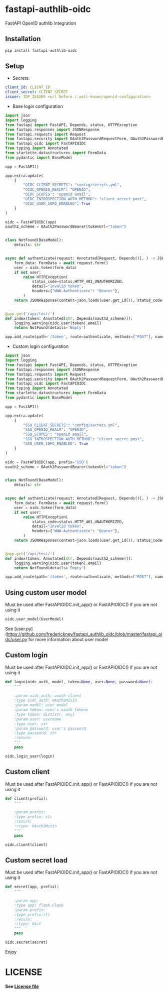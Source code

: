# fastapi-authlib-oidc
FastAPI OpenID authlib integration

## Installation

```bash
pip install fastapi-authlib-oidc
```

## Setup

- Secrets:
```yaml
client_id: CLIENT_ID
client_secret: CLIENT_SECRET
issuer: IDP_ISSUER <url before /.well-known/openid-configuration>
```

- Base login configuration

```python 
import json
import logging
from fastapi import FastAPI, Depends, status, HTTPException
from fastapi.responses import JSONResponse
from fastapi.requests import Request
from fastapi.security import OAuth2PasswordRequestForm, OAuth2PasswordBearer
from fastapi_oidc import FastAPIOIDC
from typing import Annotated
from starlette.datastructures import FormData
from pydantic import BaseModel

app = FastAPI()

app.extra.update(
    {
        "OIDC_CLIENT_SECRETS": "config/secrets.yml",
        "OIDC_OPENID_REALM": "OPENID",
        "OIDC_SCOPES": "openid email",
        "OIDC_INTROSPECTION_AUTH_METHOD": "client_secret_post",
        "OIDC_USER_INFO_ENABLED": True
    }
)

oidc = FastAPIOIDC(app)
oauth2_scheme = OAuth2PasswordBearer(tokenUrl="token")


class NotFound(BaseModel):
    details: str


async def authenticate(request: Annotated[Request, Depends()], ) -> JSONResponse:
    form_data: FormData = await request.form()
    user = oidc.token(form_data)
    if not user:
        raise HTTPException(
            status_code=status.HTTP_401_UNAUTHORIZED,
            detail="Invalid token",
            headers={"WWW-Authenticate": "Bearer"},
        )
    return JSONResponse(content=json.loads(user.get_id()), status_code=status.HTTP_200_OK)


@app.get('/api/test/')
def index(token: Annotated[str, Depends(oauth2_scheme)]):
    logging.warning(oidc.user(token).email)
    return NotFound(details='Empty')

app.add_route(path='/token', route=authenticate, methods=["POST"], name='authenticate')

```

- Custom login configuration

```python
import json
import logging
from fastapi import FastAPI, Depends, status, HTTPException
from fastapi.responses import JSONResponse
from fastapi.requests import Request
from fastapi.security import OAuth2PasswordRequestForm, OAuth2PasswordBearer
from fastapi_oidc import FastAPIOIDC
from typing import Annotated
from starlette.datastructures import FormData
from pydantic import BaseModel

app = FastAPI()

app.extra.update(
    {
        "SSO_CLIENT_SECRETS": "config/secrets.yml",
        "SSO_OPENID_REALM": "OPENID",
        "SSO_SCOPES": "openid email",
        "SSO_INTROSPECTION_AUTH_METHOD": "client_secret_post",
        "SSO_USER_INFO_ENABLED": True
    }
)

oidc = FastAPIOIDC(app, prefix='SSO')
oauth2_scheme = OAuth2PasswordBearer(tokenUrl="token")


class NotFound(BaseModel):
    details: str


async def authenticate(request: Annotated[Request, Depends()], ) -> JSONResponse:
    form_data: FormData = await request.form()
    user = oidc.token(form_data)
    if not user:
        raise HTTPException(
            status_code=status.HTTP_401_UNAUTHORIZED,
            detail="Invalid token",
            headers={"WWW-Authenticate": "Bearer"},
        )
    return JSONResponse(content=json.loads(user.get_id()), status_code=status.HTTP_200_OK)


@app.get('/api/test/')
def index(token: Annotated[str, Depends(oauth2_scheme)]):
    logging.warning(oidc.user(token).email)
    return NotFound(details='Empty')

app.add_route(path='/token', route=authenticate, methods=["POST"], name='authenticate')
```

## Using custom user model

Must be used after FastAPIOIDC.init_app() or FastAPIOIDC() if you are not using it

```python
oidc.user_model(UserModel)
```

See [user.py](https://github.com/frederickney/fastapi_authlib_oidc/blob/master/fastapi_oidc/user.py for more information about user model

## Custom login

Must be used after FastAPIOIDC.init_app() or FastAPIOIDC() if you are not using it

```python
def login(oidc_auth, model, token=None, user=None, password=None):
    """
    
    :param oidc_auth: oauth client
    :type oidc_auth: OAuth2Mixin
    :param model: user model
    :param token: user's oauth tokens 
    :type token: dict[str, any]
    :param user: username
    :type user: str
    :param password: user's password 
    :type password: str
    :return: 
    """
    pass

oidc.login_user(login)
```

## Custom client

Must be used after FastAPIOIDC.init_app() or FastAPIOIDC() if you are not using it

```python
def client(prefix):
    """

    :param prefix:
    :type prefix: str
    :return:
    :rtype: OAuth2Mixin
    """
    pass

oidc.client(client)
```

## Custom secret load

Must be used after FastAPIOIDC.init_app() or FastAPIOIDC() if you are not using it

```python
def secret(app, prefix):
    """

    :param app:
    :type app: flask.Flask
    :param prefix:
    :type prefix:str
    :return:
    :rtype: dict
    """
    pass

oidc.secret(secret)
```

Enjoy

# LICENSE

#### See [License file](LICENSE)
